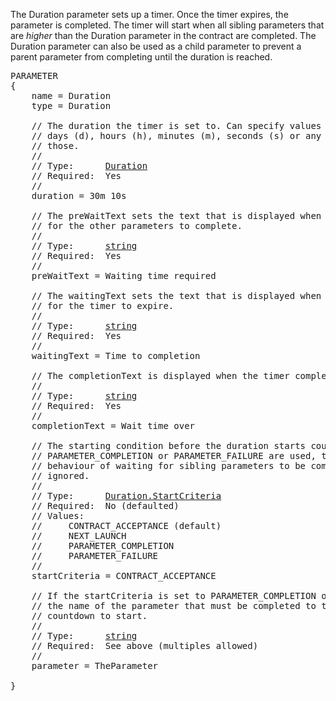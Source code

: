 The Duration parameter sets up a timer.  Once the timer expires, the parameter is completed.  The timer will start when all sibling parameters that are *higher* than the Duration parameter in the contract are completed.  The Duration parameter can also be used as a child parameter to prevent a parent parameter from completing until the duration is reached.
<pre>
PARAMETER
{
    name = Duration
    type = Duration

    // The duration the timer is set to. Can specify values in years (y),
    // days (d), hours (h), minutes (m), seconds (s) or any combination of
    // those.
    //
    // Type:      <a href="Duration-Type">Duration</a>
    // Required:  Yes
    //
    duration = 30m 10s

    // The preWaitText sets the text that is displayed when waiting
    // for the other parameters to complete.
    //
    // Type:      <a href="String-Type">string</a>
    // Required:  Yes
    //
    preWaitText = Waiting time required

    // The waitingText sets the text that is displayed when waiting
    // for the timer to expire.
    //
    // Type:      <a href="String-Type">string</a>
    // Required:  Yes
    //
    waitingText = Time to completion

    // The completionText is displayed when the timer completes.
    //
    // Type:      <a href="String-Type">string</a>
    // Required:  Yes
    //
    completionText = Wait time over

    // The starting condition before the duration starts counting down.  If
    // PARAMETER_COMPLETION or PARAMETER_FAILURE are used, then the usual
    // behaviour of waiting for sibling parameters to be completed is
    // ignored.
    //
    // Type:      <a href="Enumeration-Type">Duration.StartCriteria</a>
    // Required:  No (defaulted)
    // Values:
    //     CONTRACT_ACCEPTANCE (default)
    //     NEXT_LAUNCH
    //     PARAMETER_COMPLETION
    //     PARAMETER_FAILURE
    //
    startCriteria = CONTRACT_ACCEPTANCE

    // If the startCriteria is set to PARAMETER_COMPLETION or PARAMETER_FAILURE,
    // the name of the parameter that must be completed to trigger the duration
    // countdown to start.
    //
    // Type:      <a href="String-Type">string</a>
    // Required:  See above (multiples allowed)
    //
    parameter = TheParameter

}
</pre>
